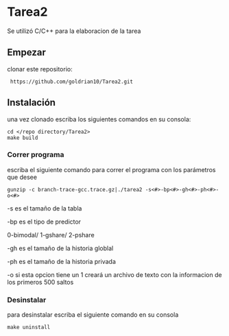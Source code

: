 # Tarea2

Se utilizó C/C++ para la elaboracion de la tarea

## Empezar
clonar este repositorio:
 ```
  https://github.com/goldrian10/Tarea2.git
 ```
## Instalación
una vez clonado escriba los siguientes comandos en su consola:
```
cd </repo directory/Tarea2>
make build
```


### Correr programa
escriba el siguiente comando para correr el programa con los parámetros que desee
```
gunzip -c branch-trace-gcc.trace.gz|./tarea2 -s<#>-bp<#>-gh<#>-ph<#>-o<#>
```
-s es el tamaño de la tabla

-bp es el tipo de predictor

0-bimodal/
1-gshare/
2-pshare

-gh es el tamaño de la historia globlal

-ph es el tamaño de la historia privada

-o si esta opcion tiene un 1 creará un archivo de texto con la informacion de los primeros 500 saltos

### Desinstalar
para desinstalar escriba el siguiente comando en su consola
```
make uninstall
```

